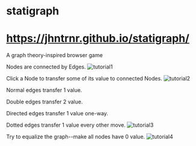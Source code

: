 # statigraph
# https://jhntrnr.github.io/statigraph/
A graph theory-inspired browser game

Nodes are connected by Edges.
![tutorial1](https://github.com/jhntrnr/statigraph/assets/90057903/6f7aba2b-40df-4fc1-9d43-3bbef1f2b69c)


Click a Node to transfer some of its value to connected Nodes.
![tutorial2](https://github.com/jhntrnr/statigraph/assets/90057903/97d68521-b8ba-47c7-a43d-6d156c8b2984)

Normal edges transfer 1 value.

Double edges transfer 2 value.

Directed edges transfer 1 value one-way.

Dotted edges transfer 1 value every other move.
![tutorial3](https://github.com/jhntrnr/statigraph/assets/90057903/4f5a1bb6-ed71-498f-bd5b-777921b7bdaa)

Try to equalize the graph--make all nodes have 0 value.
![tutorial4](https://github.com/jhntrnr/statigraph/assets/90057903/fbe8c762-4e8e-46d3-80d7-8c5d91974f90)
